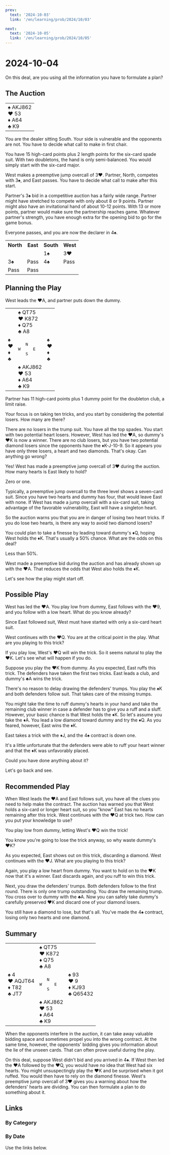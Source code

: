 ```yaml
---
prev:
  text: '2024-10-03'
  link: '/en/learning/prob/2024/10/03'

next:
  text: '2024-10-05'
  link: '/en/learning/prob/2024/10/05'
---
```


# 2024-10-04

On this deal, are you using all the information you have to formulate a plan?

<Badge type="warning" text="Play"/>

## The Auction

<table class="hand">
	<tr>
		<td>♠ AKJ862<br>♥ 53<br>♦ A64<br>♣ K9</td>
	</tr>
</table>

You are the dealer sitting South. Your side is vulnerable and the opponents are not. You have to decide what call to make in first chair.

You have 15 high-card points plus 2 length points for the six-card spade suit. With two doubletons, the hand is only semi-balanced. You would simply start with the six-card major.

West makes a preemptive jump overcall of 3♥. Partner, North, competes with 3♠, and East passes. You have to decide what call to make after this start.

Partner's 3♠ bid in a competitive auction has a fairly wide range. Partner might have stretched to compete with only about 8 or 9 points. Partner might also have an invitational hand of about 10-12 points. With 13 or more points, partner would make sure the partnership reaches game. Whatever partner's strength, you have enough extra for the opening bid to go for the game bonus.

Everyone passes, and you are now the declarer in 4♠.

<table class="auction">
	<tr>
		<th>North</th>
		<th>East</th>
		<th>South</th>
		<th>West</th>
	</tr>
	<tr>
		<td></td>
		<td></td>
		<td>1♠</td>
		<td>3♥</td>
	</tr>
	<tr>
		<td>3♠</td>
		<td>Pass</td>
		<td>4♠</td>
		<td>Pass</td>
	</tr>
	<tr>
		<td>Pass</td>
		<td>Pass</td>
		<td></td>
		<td></td>
	</tr>
</table>

## Planning the Play

West leads the ♥A, and partner puts down the dummy.

<table class="deal">
	<tr>
		<td></td>
		<td>♠ QT75<br>♥ K872<br>♦ Q75<br>♣ A8</td>
		<td></td>
	</tr>
	<tr>
		<td>♠ <br>♥ <br>♦ <br>♣ </td>
		<td><pre>   N<br>W     E<br>   S</pre></td>
		<td>♠ <br>♥ <br>♦ <br>♣ </td>
	</tr>
	<tr>
		<td></td>
		<td>♠ AKJ862<br>♥ 53<br>♦ A64<br>♣ K9</td>
		<td></td>
	</tr>
</table>

Partner has 11 high-card points plus 1 dummy point for the doubleton club, a limit raise.

Your focus is on taking ten tricks, and you start by considering the potential losers. How many are there?

There are no losers in the trump suit. You have all the top spades. You start with two potential heart losers. However, West has led the ♥A, so dummy's ♥K is now a winner. There are no club losers, but you have two potential diamond losers since the opponents have the ♦K-J-10-9. So it appears you have only three losers, a heart and two diamonds. That's okay. Can anything go wrong?

Yes! West has made a preemptive jump overcall of 3♥ during the auction. How many hearts is East likely to hold?

Zero or one.

Typically, a preemptive jump overcall to the three level shows a seven-card suit. Since you have two hearts and dummy has four, that would leave East with none. If West has made a jump overcall with a six-card suit, taking advantage of the favorable vulnerability, East will have a singleton heart.

So the auction warns you that you are in danger of losing two heart
tricks. If you do lose two hearts, is there any way to avoid two diamond losers?

You could plan to take a finesse by leading toward dummy's ♦Q, hoping West holds the ♦K. That's usually a 50% chance. What are the odds on this deal?

Less than 50%.

West made a preemptive bid during the auction and has already shown up with the ♥A. That reduces the odds that West also holds the ♦K.

Let's see how the play might start off.

## Possible Play

West has led the ♥A. You play low from dummy, East follows with the ♥9, and you follow with a low heart. What do you know already?

Since East followed suit, West must have started with only a six-card heart suit.

West continues with the ♥Q. You are at the critical point in the play. What are you playing to this trick?

If you play low, West's ♥Q will win the trick. So it seems natural to play the ♥K. Let's see what will happen if you do.

Suppose you play the ♥K from dummy. As you expected, East ruffs this trick. The defenders have taken the first two tricks. East leads a club, and dummy's ♣A wins the trick.

There's no reason to delay drawing the defenders' trumps. You play the ♠K and both defenders follow suit. That takes care of the missing trumps.

You might take the time to ruff dummy's hearts in your hand and take the remaining club winner in case a defender has to give you a ruff and a sluff. However, your basic chance is that West holds the ♦K. So let's assume you take the ♦A. You lead a low diamond toward dummy and try the ♦Q. As you feared, however, East wins the ♦K.

East takes a trick with the ♦J, and the 4♠ contract is down one.

It's a little unfortunate that the defenders were able to ruff your heart winner and that the ♦K was unfavorably placed.

Could you have done anything about it?

Let's go back and see.

## Recommended Play

When West leads the ♥A and East follows suit, you have all the clues you need to help make the contract. The auction has warned you that West holds a six-card or longer heart suit, so you "know" East has no hearts remaining after this trick. West continues with the ♥Q at trick two. How can you put your knowledge to use?

You play low from dummy, letting West's ♥Q win the trick!

You know you're going to lose the trick anyway, so why waste dummy's ♥K?

As you expected, East shows out on this trick, discarding a diamond. West continues with the ♥J. What are you playing to this trick?

Again, you play a low heart from dummy. You want to hold on to the ♥K now that it's a winner. East discards again, and you ruff to win this trick.

Next, you draw the defenders' trumps. Both defenders follow to the first round. There is only one trump outstanding. You draw the remaining trump. You cross over to dummy with the ♣A. Now you can safely take dummy's carefully preserved ♥K and discard one of your diamond losers.

You still have a diamond to lose, but that's all. You've made the 4♠ contract, losing only two hearts and one diamond.

## Summary

<table class="deal">
	<tr>
		<td></td>
		<td>♠ QT75<br>♥ K872<br>♦ Q75<br>♣ A8</td>
		<td></td>
	</tr>
	<tr>
		<td>♠ 4<br>♥ AQJT64<br>♦ T82<br>♣ JT7</td>
		<td><pre>   N<br>W     E<br>   S</pre></td>
		<td>♠ 93<br>♥ 9<br>♦ KJ93<br>♣ Q65432</td>
	</tr>
	<tr>
		<td></td>
		<td>♠ AKJ862<br>♥ 53<br>♦ A64<br>♣ K9</td>
		<td></td>
	</tr>
</table>

When the opponents interfere in the auction, it can take away valuable bidding space and sometimes propel you into the wrong contract. At the same time, however, the opponents' bidding gives you information about the lie of the unseen cards. That can often prove useful during the play.

On this deal, suppose West didn't bid and you arrived in 4♠. If West then led the ♥A followed by the ♥Q, you would have no idea that West had six hearts. You might unsuspectingly play the ♥K and be surprised when it got ruffed. You would then have to rely on the diamond finesse. West's preemptive jump overcall of 3♥ gives you a warning about how the defenders' hearts are dividing. You can then formulate a plan to do something about it.

## Links

[<Badge type="tip" text="Go to Practice"/>](/en/practice/prob/2024/10/04)

### By Category

[<Badge type="tip" text="<--"/>](/en/learning/prob/2024/10/03)
[<Badge type="tip" text="Calendar"/>](/en/learning/calendar/2024/10)
[<Badge type="tip" text="-->"/>](/en/learning/prob/2024/10/07)

### By Date

Use the links below.